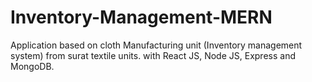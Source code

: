 # Inventory-Management-MERN
Application based on cloth Manufacturing unit (Inventory management system) from surat textile units. with React JS, Node JS, Express and MongoDB.
